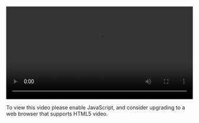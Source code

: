 <video controls="" style="width: 100%; display: block;"><source src="http://o86bpj665.bkt.clouddn.com/gulp-flex-res/20-app-layout.mp4" type="video/mp4"><p>To view this video please enable JavaScript, and consider upgrading to a web browser that supports HTML5 video.</p></video>
